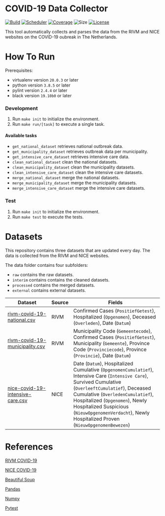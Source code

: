 # COVID-19 Data Collector
[![Build](https://img.shields.io/github/workflow/status/tomdewildt/covid-19-data-collector/ci/master)](https://github.com/tomdewildt/covid-19-data-collector/actions?query=workflow%3Aci)
[![Scheduler](https://img.shields.io/github/workflow/status/tomdewildt/covid-19-data-collector/scheduler/master?label=scheduler)](https://github.com/tomdewildt/covid-19-data-collector/actions?query=workflow%3Ascheduler)
[![Coverage](https://img.shields.io/codecov/c/gh/tomdewildt/covid-19-data-collector)](https://codecov.io/gh/tomdewildt/covid-19-data-collector)
![Size](https://img.shields.io/github/repo-size/tomdewildt/covid-19-data-collector)
[![License](https://img.shields.io/github/license/tomdewildt/covid-19-data-collector)](https://github.com/tomdewildt/covid-19-data-collector/blob/master/LICENSE)

This tool automatically collects and parses the data from the RIVM and NICE websites on the COVID-19 oubreak in The Netherlands.

# How To Run

Prerequisites:
* virtualenv version ```20.0.3``` or later
* python version ```3.8.5``` or later
* pylint version ```2.4.4``` or later
* black version ```19.10b0``` or later

### Development

1. Run ```make init``` to initialize the environment.
2. Run ```make run/[task]``` to execute a single task.

#### Available tasks

* ```get_national_dataset``` retrieves national outbreak data.
* ```get_municipality_dataset``` retrieves outbreak data per municipality.
* ```get_intensive_care_dataset``` retrieves intensive care data.
* ```clean_national_dataset``` clean the national datasets.
* ```clean_municipality_dataset``` clean the municipality datasets.
* ```clean_intensive_care_dataset``` clean the intensive care datasets.
* ```merge_national_dataset``` merge the national datasets.
* ```merge_municipality_dataset``` merge the municipality datasets.
* ```merge_intensive_care_dataset``` merge the intensive care datasets.

### Test

1. Run ```make init``` to initialize the environment.
2. Run ```make test``` to execute the tests.

# Datasets

This repository contains three datasets that are updated every day. The data is collected from the RIVM and NICE websites.

The data folder contains four subfolders:

* `raw` contains the raw datasets.
* `interim` contains contains the cleaned datasets.
* `processed` contains the merged datasets.
* `external` contains external datasets.

| Dataset                                                                                                                                               | Source | Fields                                                                                                                                                                                                                                                                                                                                  |
| ----------------------------------------------------------------------------------------------------------------------------------------------------- | ------ | --------------------------------------------------------------------------------------------------------------------------------------------------------------------------------------------------------------------------------------------------------------------------------------------------------------------------------------- |
| [rivm-covid-19-national.csv](https://github.com/tomdewildt/covid-19-data-collector/blob/master/data/processed/rivm-covid-19-national.csv)             | RIVM   | Confirmed Cases (`PositiefGetest`), Hospitalized (`Opgenomen`), Deceased (`Overleden`), Date (`Datum`)                                                                                                                                                                                                                                  |
| [rivm-covid-19-municipality.csv](https://github.com/tomdewildt/covid-19-data-collector/blob/master/data/processed/rivm-covid-19-municipality.csv)     | RIVM   | Municipality Code (`Gemeentecode`), Confirmed Cases (`PositiefGetest`), Municipality (`Gemeente`), Province Code (`Provinciecode`), Province (`Provincie`), Date (`Datum`)                                                                                                                                                              |
| [nice-covid-19-intensive-care.csv](https://github.com/tomdewildt/covid-19-data-collector/blob/master/data/processed/nice-covid-19-intensive-care.csv) | NICE   | Date (`Datum`), Hospitalized Cumulative (`OpgenomenCumulatief`), Intensive Care (`Intensive Care`), Survived Cumulative (`OverleeftCumulatief`), Deceased Cumulative (`OverledenCumulatief`), Hospitalized (`Opgenomen`), Newly Hospitalized Suspicious (`NieuwOpgenomenVerdacht`), Newly Hospitalized Proven (`NieuwOpgenomenBewezen`) |

# References

[RIVM COVID-19](https://www.rivm.nl/coronavirus-covid-19/actueel)

[NICE COVID-19](https://www.stichting-nice.nl/)

[Beautiful Soup](https://www.crummy.com/software/BeautifulSoup/bs4/doc/)

[Pandas](https://pandas.pydata.org/)

[Numpy](https://numpy.org/)

[Pytest](https://docs.pytest.org/en/latest/)
